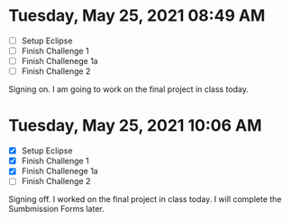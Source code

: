 # Tuesday, May 25, 2021 08:49 AM
- [ ] Setup Eclipse
- [ ] Finish Challenge 1
- [ ] Finish Challenege 1a
- [ ] Finish Challenge 2

Signing on. I am going to work on the final project in class today.

# Tuesday, May 25, 2021 10:06 AM
- [X] Setup Eclipse
- [X] Finish Challenge 1
- [X] Finish Challenege 1a
- [ ] Finish Challenge 2

Signing off. I worked on the final project in class today. I will complete the Sumbmission Forms later.

